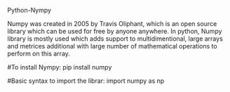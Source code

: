 Python-Nympy

Numpy was created in 2005 by Travis Oliphant, which is an open source library which can be used for free by anyone anywhere. 
In python, Numpy library is mostly used which adds support to multidimentional, large arrays and metrices additional with large number of mathematical operations to perform on this array.

#To install Nympy: pip install numpy

#Basic syntax to import the librar: import numpy as np


